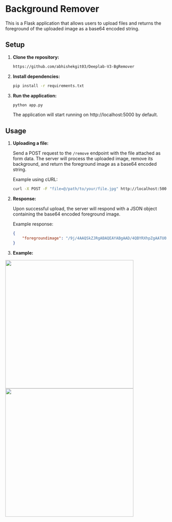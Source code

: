 # Background Remover

This is a Flask application that allows users to upload files and returns the foreground of the uploaded image as a base64 encoded string.

## Setup

1. **Clone the repository:**

    ```bash
   https://github.com/abhishekgit03/Deeplab-V3-BgRemover
    ```

2. **Install dependencies:**

    ```bash
    pip install -r requirements.txt
    ```

4. **Run the application:**

    ```bash
    python app.py
    ```

    The application will start running on http://localhost:5000 by default.

## Usage

1. **Uploading a file:**

    Send a POST request to the `/remove` endpoint with the file attached as form data. The server will process the uploaded image, remove its background, and return the foreground image as a base64 encoded string.

    Example using cURL:
    ```bash
    curl -X POST -F "file=@/path/to/your/file.jpg" http://localhost:5000/upload
    ```

2. **Response:**

    Upon successful upload, the server will respond with a JSON object containing the base64 encoded foreground image.

    Example response:
    ```json
    {
        "foregroundimage": "/9j/4AAQSkZJRgABAQEAYABgAAD/4QBYRXhpZgAATU0AKgAAAAgAA..."
    }
    ```
2. **Example:**
   
<img src="https://github.com/abhishekgit03/Deeplab-V3-BgRemover/assets/92089364/3534a8f4-4a63-4b28-b5ab-46575abd0db6" width="400">

<img src="https://github.com/abhishekgit03/Deeplab-V3-BgRemover/assets/92089364/70fb0280-c26c-4c66-9692-9410bd221537" width="400">

